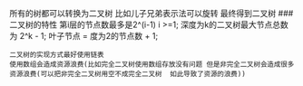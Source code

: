 所有的树都可以转换为二叉树
比如儿子兄弟表示法可以旋转 最终得到二叉树
###二叉树的特性
第i层的节点数最多是2^(i-1) i >=1;
深度为k的二叉树最大节点总数为 2^k - 1;
叶子节点 = 度为2的节点数 + 1;

    二叉树的实现方式最好使用链表
    使用数组会造成资源浪费(比如完全二叉树使用数组存放没有问题 但是非完全二叉树会造成很多资源浪费(可以把非完全二叉树用空不成完全二叉树  如此导致了资源的浪费)) 
